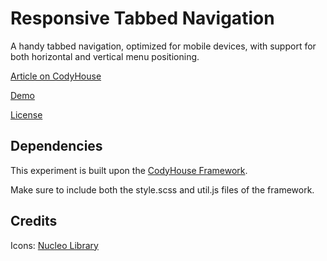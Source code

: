 # Responsive Tabbed Navigation

A handy tabbed navigation, optimized for mobile devices, with support for both horizontal and vertical menu positioning.

[Article on CodyHouse](https://codyhouse.co/gem/responsive-tabbed-navigation)

[Demo](https://codyhouse.co/demo/responsive-tabbed-navigation)
 
[License](https://codyhouse.co/license)

## Dependencies

This experiment is built upon the [CodyHouse Framework](https://github.com/CodyHouse/codyhouse-framework).

Make sure to include both the style.scss and util.js files of the framework.

## Credits

Icons: [Nucleo Library](https://nucleoapp.com/)
